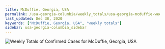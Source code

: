 ```yaml
---
title: McDuffie, Georgia, USA
permalink: /usa-georgia-columbia/weekly_totals/usa-georgia-mcduffie-weekly_totals.html
last_updated: Dec 30, 2020
keywords: ["McDuffie, Georgia, USA", "weekly totals"]
sidebar: usa-georgia-columbia_sidebar
---
```


![Weekly Totals of Confirmed Cases for McDuffie, Georgia, USA](/covid_tracker/images/graphs/usa-georgia-mcduffie-weekly_totals_graph.png)
